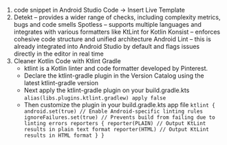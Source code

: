 1. code snippet in Android Studio
Code -> Insert Live Template
2. Detekt – provides a wider range of checks, including complexity metrics, bugs and code smells
Spotless – supports multiple languages and integrates with various formatters like KtLint for Kotlin
Konsist – enforces cohesive code structure and unified architecture
Android Lint – this is already integrated into Android Studio by default and flags issues directly in the editor in
real time
3. Cleaner Kotlin Code with Ktlint Gradle
    - ktlint is a Kotlin linter and code formatter developed by Pinterest.
    - Declare the ktlint-gradle plugin in the Version Catalog using the latest ktlint-gradle version
    - Next apply the ktlint-gradle plugin on your build.gradle.kts
    `alias(libs.plugins.ktlint.gradlew) apply false`
    - Then customize the plugin in your build.gradle.kts app file
    `ktlint {
    android.set(true) // Enable Android-specific linting rules
    ignoreFailures.set(true) // Prevents build from failing due to linting errors
    reporters {
    reporter(PLAIN) // Output KtLint results in plain text format
    reporter(HTML) // Output KtLint results in HTML format
    }
    }`